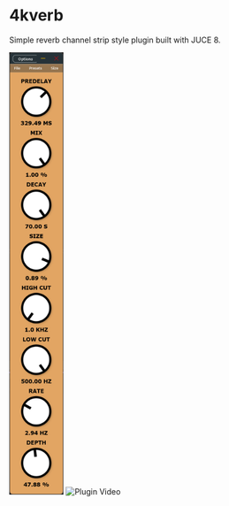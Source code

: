 # 4kverb

Simple reverb channel strip style plugin built with JUCE 8.

<p style="text-align: left;">
  <img src="assets/4kverb_przy3Jgw2Q.png" alt="Plugin Screenshot" height="800">
  <img src="assets/4kverb_preview.gif" alt="Plugin Video" height="800">
</p>
